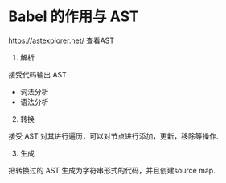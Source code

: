 # Babel 的作用与 AST

https://astexplorer.net/ 查看AST

1. 解析

接受代码输出 AST

* 词法分析
* 语法分析

2. 转换

接受 AST 对其进行遍历，可以对节点进行添加，更新，移除等操作.

3. 生成

把转换过的 AST 生成为字符串形式的代码，并且创建source map.


